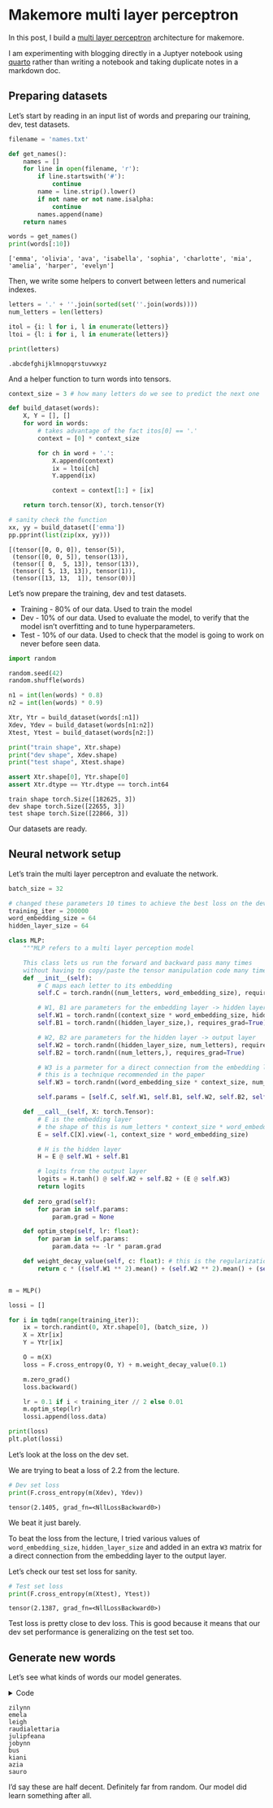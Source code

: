 Makemore multi layer perceptron
================

In this post, I build a [multi layer
perceptron](https://www.youtube.com/watch?v=TCH_1BHY58I) architecture
for makemore.

I am experimenting with blogging directly in a Juptyer notebook using
[quarto](https://quarto.org/) rather than writing a notebook and taking
duplicate notes in a markdown doc.

## Preparing datasets

Let’s start by reading in an input list of words and preparing our
training, dev, test datasets.

``` python
filename = 'names.txt'

def get_names():
    names = []
    for line in open(filename, 'r'):
        if line.startswith('#'):
            continue
        name = line.strip().lower()
        if not name or not name.isalpha:
            continue
        names.append(name)
    return names

words = get_names()
print(words[:10])
```

    ['emma', 'olivia', 'ava', 'isabella', 'sophia', 'charlotte', 'mia', 'amelia', 'harper', 'evelyn']

Then, we write some helpers to convert between letters and numerical
indexes.

``` python
letters = '.' + ''.join(sorted(set(''.join(words))))
num_letters = len(letters)

itol = {i: l for i, l in enumerate(letters)}
ltoi = {l: i for i, l in enumerate(letters)}

print(letters)
```

    .abcdefghijklmnopqrstuvwxyz

And a helper function to turn words into tensors.

``` python
context_size = 3 # how many letters do we see to predict the next one

def build_dataset(words):
    X, Y = [], []
    for word in words:
        # takes advantage of the fact itos[0] == '.'
        context = [0] * context_size

        for ch in word + '.':
            X.append(context)
            ix = ltoi[ch]
            Y.append(ix)

            context = context[1:] + [ix]

    return torch.tensor(X), torch.tensor(Y)

# sanity check the function
xx, yy = build_dataset(['emma'])
pp.pprint(list(zip(xx, yy)))
```

    [(tensor([0, 0, 0]), tensor(5)),
     (tensor([0, 0, 5]), tensor(13)),
     (tensor([ 0,  5, 13]), tensor(13)),
     (tensor([ 5, 13, 13]), tensor(1)),
     (tensor([13, 13,  1]), tensor(0))]

Let’s now prepare the training, dev and test datasets.

- Training - 80% of our data. Used to train the model
- Dev - 10% of our data. Used to evaluate the model, to verify that the
  model isn’t overfitting and to tune hyperparameters.
- Test - 10% of our data. Used to check that the model is going to work
  on never before seen data.

``` python
import random

random.seed(42)
random.shuffle(words)

n1 = int(len(words) * 0.8)
n2 = int(len(words) * 0.9)
```

``` python
Xtr, Ytr = build_dataset(words[:n1])
Xdev, Ydev = build_dataset(words[n1:n2])
Xtest, Ytest = build_dataset(words[n2:])

print("train shape", Xtr.shape)
print("dev shape", Xdev.shape)
print("test shape", Xtest.shape)

assert Xtr.shape[0], Ytr.shape[0]
assert Xtr.dtype == Ytr.dtype == torch.int64
```

    train shape torch.Size([182625, 3])
    dev shape torch.Size([22655, 3])
    test shape torch.Size([22866, 3])

Our datasets are ready.

## Neural network setup

Let’s train the multi layer perceptron and evaluate the network.

``` python
batch_size = 32

# changed these parameters 10 times to achieve the best loss on the dev set
training_iter = 200000
word_embedding_size = 64
hidden_layer_size = 64

class MLP:
    """MLP refers to a multi layer perception model

    This class lets us run the forward and backward pass many times 
    without having to copy/paste the tensor manipulation code many times"""
    def __init__(self):
        # C maps each letter to its embedding
        self.C = torch.randn((num_letters, word_embedding_size), requires_grad=True)

        # W1, B1 are parameters for the embedding layer -> hidden layer
        self.W1 = torch.randn((context_size * word_embedding_size, hidden_layer_size), requires_grad=True)
        self.B1 = torch.randn((hidden_layer_size,), requires_grad=True)

        # W2, B2 are parameters for the hidden layer -> output layer
        self.W2 = torch.randn((hidden_layer_size, num_letters), requires_grad=True)
        self.B2 = torch.randn((num_letters,), requires_grad=True)

        # W3 is a parmeter for a direct connection from the embedding layer to the output
        # this is a technique recommended in the paper
        self.W3 = torch.randn((word_embedding_size * context_size, num_letters), requires_grad=True)

        self.params = [self.C, self.W1, self.B1, self.W2, self.B2, self.W3]

    def __call__(self, X: torch.Tensor):
        # E is the embedding layer
        # the shape of this is num_letters * context_size * word_embedding_size
        E = self.C[X].view(-1, context_size * word_embedding_size) 

        # H is the hidden layer
        H = E @ self.W1 + self.B1

        # logits from the output layer
        logits = H.tanh() @ self.W2 + self.B2 + (E @ self.W3)
        return logits
    
    def zero_grad(self):
        for param in self.params:
            param.grad = None

    def optim_step(self, lr: float):
        for param in self.params:
            param.data += -lr * param.grad

    def weight_decay_value(self, c: float): # this is the regularization term
        return c * ((self.W1 ** 2).mean() + (self.W2 ** 2).mean() + (self.W3 ** 2).mean())


m = MLP()
```

``` python
lossi = []

for i in tqdm(range(training_iter)):
    ix = torch.randint(0, Xtr.shape[0], (batch_size, ))
    X = Xtr[ix]
    Y = Ytr[ix]

    O = m(X)
    loss = F.cross_entropy(O, Y) + m.weight_decay_value(0.1)

    m.zero_grad()
    loss.backward()

    lr = 0.1 if i < training_iter // 2 else 0.01
    m.optim_step(lr)
    lossi.append(loss.data)

print(loss)
plt.plot(lossi)
```

Let’s look at the loss on the dev set.

We are trying to beat a loss of 2.2 from the lecture.

``` python
# Dev set loss
print(F.cross_entropy(m(Xdev), Ydev))
```

    tensor(2.1405, grad_fn=<NllLossBackward0>)

We beat it just barely.

To beat the loss from the lecture, I tried various values of
`word_embedding_size`, `hidden_layer_size` and added in an extra `W3`
matrix for a direct connection from the embedding layer to the output
layer.

Let’s check our test set loss for sanity.

``` python
# Test set loss
print(F.cross_entropy(m(Xtest), Ytest))
```

    tensor(2.1387, grad_fn=<NllLossBackward0>)

Test loss is pretty close to dev loss. This is good because it means
that our dev set performance is generalizing on the test set too.

## Generate new words

Let’s see what kinds of words our model generates.

<details>
<summary>Code</summary>

``` python
g = torch.Generator().manual_seed(0)

for i in range(10):
    
    context = [0] * context_size
    word = ''

    while True:
        logits = m(torch.tensor(context))
        # sanity check
        assert logits.shape == (1, num_letters)

        probs = logits.softmax(dim=1)
        # sanity check
        np.testing.assert_almost_equal(probs[0].sum().item(), 1, decimal=3)

        next_letter_ix = torch.multinomial(probs, num_samples=1, replacement=True, generator=g)
        letter = itol[next_letter_ix.item()]

        if letter == '.':
            break

        word += letter
        context = context[1:] + [ next_letter_ix ]
    print(word)
```

</details>

    zilynn
    emela
    leigh
    raudialettaria
    julipfeana
    jobynn
    bus
    kiani
    azia
    sauro

I’d say these are half decent. Definitely far from random. Our model did
learn something after all.
